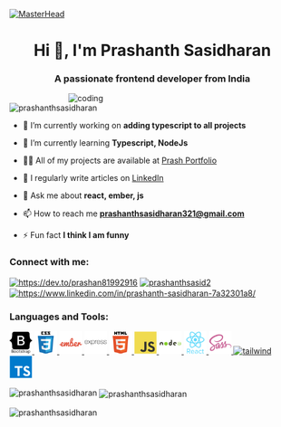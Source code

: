 [![MasterHead](https://www.technoloader.com/blog/wp-content/uploads/2020/01/Hire-React-Native.gif)](https://prashtalks.netlify.app/#hero)

<h1 align="center">Hi 👋, I'm Prashanth Sasidharan</h1>
<h3 align="center">A passionate frontend developer from India</h3>
<img align="right" alt="coding" width="400" src="https://camo.githubusercontent.com/8bf6f6d78abc81fcf9c49f10649423e73ea44bc248e83aaae8759d401c829a84/68747470733a2f2f70687973696373677572756b756c2e66696c65732e776f726470726573732e636f6d2f323031392f30322f6368617261637465722d312e676966">

<p align="left"> <img src="https://komarev.com/ghpvc/?username=prashanthsasidharan&label=Profile%20views&color=0e75b6&style=flat" alt="prashanthsasidharan" /> </p>

- 🔭 I’m currently working on **adding typescript to all projects**

- 🌱 I’m currently learning **Typescript, NodeJs**

- 👨‍💻 All of my projects are available at [Prash Portfolio](https://prashtalks.netlify.app/#hero)

- 📝 I regularly write articles on [LinkedIn](https://www.linkedin.com/in/prashanth-sasidharan-7a32301a8/)

- 💬 Ask me about **react, ember, js**

- 📫 How to reach me **prashanthsasidharan321@gmail.com**

- ⚡ Fun fact **I think I am funny**

<h3 align="left">Connect with me:</h3>
<p align="left">
<a href="https://dev.to/https://dev.to/prashan81992916" target="blank"><img align="center" src="https://raw.githubusercontent.com/rahuldkjain/github-profile-readme-generator/master/src/images/icons/Social/devto.svg" alt="https://dev.to/prashan81992916" height="30" width="40" /></a>
<a href="https://twitter.com/prashanthsasid2" target="blank"><img align="center" src="https://raw.githubusercontent.com/rahuldkjain/github-profile-readme-generator/master/src/images/icons/Social/twitter.svg" alt="prashanthsasid2" height="30" width="40" /></a>
<a href="https://linkedin.com/in/https://www.linkedin.com/in/prashanth-sasidharan-7a32301a8/" target="blank"><img align="center" src="https://raw.githubusercontent.com/rahuldkjain/github-profile-readme-generator/master/src/images/icons/Social/linked-in-alt.svg" alt="https://www.linkedin.com/in/prashanth-sasidharan-7a32301a8/" height="30" width="40" /></a>
</p>

<h3 align="left">Languages and Tools:</h3>
<p align="left"> <a href="https://getbootstrap.com" target="_blank" rel="noreferrer"> <img src="https://raw.githubusercontent.com/devicons/devicon/master/icons/bootstrap/bootstrap-plain-wordmark.svg" alt="bootstrap" width="40" height="40"/> </a> <a href="https://www.w3schools.com/css/" target="_blank" rel="noreferrer"> <img src="https://raw.githubusercontent.com/devicons/devicon/master/icons/css3/css3-original-wordmark.svg" alt="css3" width="40" height="40"/> </a> <a href="https://emberjs.com/" target="_blank" rel="noreferrer"> <img src="https://raw.githubusercontent.com/devicons/devicon/master/icons/ember/ember-original-wordmark.svg" alt="ember" width="40" height="40"/> </a> <a href="https://expressjs.com" target="_blank" rel="noreferrer"> <img src="https://raw.githubusercontent.com/devicons/devicon/master/icons/express/express-original-wordmark.svg" alt="express" width="40" height="40"/> </a> <a href="https://www.w3.org/html/" target="_blank" rel="noreferrer"> <img src="https://raw.githubusercontent.com/devicons/devicon/master/icons/html5/html5-original-wordmark.svg" alt="html5" width="40" height="40"/> </a> <a href="https://developer.mozilla.org/en-US/docs/Web/JavaScript" target="_blank" rel="noreferrer"> <img src="https://raw.githubusercontent.com/devicons/devicon/master/icons/javascript/javascript-original.svg" alt="javascript" width="40" height="40"/> </a> <a href="https://nodejs.org" target="_blank" rel="noreferrer"> <img src="https://raw.githubusercontent.com/devicons/devicon/master/icons/nodejs/nodejs-original-wordmark.svg" alt="nodejs" width="40" height="40"/> </a> <a href="https://reactjs.org/" target="_blank" rel="noreferrer"> <img src="https://raw.githubusercontent.com/devicons/devicon/master/icons/react/react-original-wordmark.svg" alt="react" width="40" height="40"/> </a> <a href="https://sass-lang.com" target="_blank" rel="noreferrer"> <img src="https://raw.githubusercontent.com/devicons/devicon/master/icons/sass/sass-original.svg" alt="sass" width="40" height="40"/> </a> <a href="https://tailwindcss.com/" target="_blank" rel="noreferrer"> <img src="https://www.vectorlogo.zone/logos/tailwindcss/tailwindcss-icon.svg" alt="tailwind" width="40" height="40"/> </a> <a href="https://www.typescriptlang.org/" target="_blank" rel="noreferrer"> <img src="https://raw.githubusercontent.com/devicons/devicon/master/icons/typescript/typescript-original.svg" alt="typescript" width="40" height="40"/> </a> </p>

<p><img align="left" src="https://github-readme-stats.vercel.app/api/top-langs?username=prashanthsasidharan&show_icons=true&locale=en&layout=compact" alt="prashanthsasidharan" /></p>

<p>&nbsp;<img align="center" src="https://github-readme-stats.vercel.app/api?username=prashanthsasidharan&show_icons=true&locale=en" alt="prashanthsasidharan" /></p>

<p><img align="center" src="https://github-readme-streak-stats.herokuapp.com/?user=prashanthsasidharan&" alt="prashanthsasidharan" /></p>


